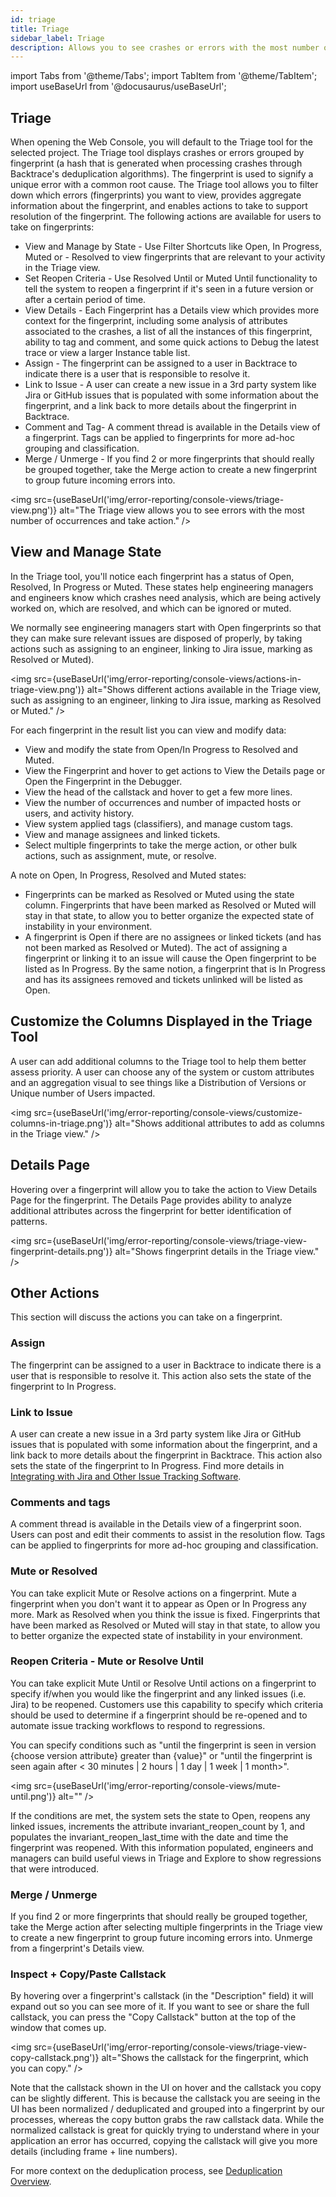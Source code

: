 ```yaml
---
id: triage
title: Triage
sidebar_label: Triage
description: Allows you to see crashes or errors with the most number of occurrences, and allow you to take action, such as assign, link to Jira ticket, and more.
---
```

import Tabs from '@theme/Tabs';
import TabItem from '@theme/TabItem';
import useBaseUrl from '@docusaurus/useBaseUrl';

## Triage
When opening the Web Console, you will default to the Triage tool for the selected project. The Triage tool displays crashes or errors grouped by fingerprint (a hash that is generated when processing crashes through Backtrace's deduplication algorithms). The fingerprint is used to signify a unique error with a common root cause. The Triage tool allows you to filter down which errors (fingerprints) you want to view, provides aggregate information about the fingerprint, and enables actions to take to support resolution of the fingerprint. The following actions are available for users to take on fingerprints:
- View and Manage by State - Use Filter Shortcuts like Open, In Progress, Muted or - Resolved to view fingerprints that are relevant to your activity in the Triage view.
- Set Reopen Criteria - Use Resolved Until or Muted Until functionality to tell the system to reopen a fingerprint if it's seen in a future version or after a certain period of time.
- View Details - Each Fingerprint has a Details view which provides more context for the fingerprint, including some analysis of attributes associated to the crashes, a list of all the instances of this fingerprint, ability to tag and comment, and some quick actions to Debug the latest trace or view a larger Instance table list.
- Assign - The fingerprint can be assigned to a user in Backtrace to indicate there is a user that is responsible to resolve it.
- Link to Issue - A user can create a new issue in a 3rd party system like Jira or GitHub issues that is populated with some information about the fingerprint, and a link back to more details about the fingerprint in Backtrace.
- Comment and Tag- A comment thread is available in the Details view of a fingerprint. Tags can be applied to fingerprints for more ad-hoc grouping and classification.  
- Merge / Unmerge - If you find 2 or more fingerprints that should really be grouped together, take the Merge action to create a new fingerprint to group future incoming errors into.

<img src={useBaseUrl('img/error-reporting/console-views/triage-view.png')} alt="The Triage view allows you to see errors with the most number of occurrences and take action." />

## View and Manage State
In the Triage tool, you'll notice each fingerprint has a status of Open, Resolved, In Progress or Muted. These states help engineering managers and engineers know which crashes need analysis, which are being actively worked on, which are resolved, and which can be ignored or muted.

We normally see engineering managers start with Open fingerprints so that they can make sure relevant issues are disposed of properly, by taking actions such as assigning to an engineer, linking to Jira issue, marking as Resolved or Muted).

<img src={useBaseUrl('img/error-reporting/console-views/actions-in-triage-view.png')} alt="Shows different actions available in the Triage view, such as assigning to an engineer, linking to Jira issue, marking as Resolved or Muted." />

For each fingerprint in the result list you can view and modify data:
- View and modify the state from Open/In Progress to Resolved and Muted.
- View the Fingerprint and hover to get actions to View the Details page or Open the Fingerprint in the Debugger.
- View the head of the callstack and hover to get a few more lines.
- View the number of occurrences and number of impacted hosts or users, and activity history.
- View system applied tags (classifiers), and manage custom tags.
- View and manage assignees and linked tickets.
- Select multiple fingerprints to take the merge action, or other bulk actions, such as assignment, mute, or resolve.

A note on Open, In Progress, Resolved and Muted states:
- Fingerprints can be marked as Resolved or Muted using the state column. Fingerprints that have been marked as Resolved or Muted will stay in that state, to allow you to better organize the expected state of instability in your environment.
- A fingerprint is Open if there are no assignees or linked tickets (and has not been marked as Resolved or Muted). The act of assigning a fingerprint or linking it to an issue will cause the Open fingerprint to be listed as In Progress. By the same notion, a fingerprint that is In Progress and has its assignees removed and tickets unlinked will be listed as Open.

## Customize the Columns Displayed in the Triage Tool
A user can add additional columns to the Triage tool to help them better assess priority. A user can choose any of the system or custom attributes and an aggregation visual to see things like a Distribution of Versions or Unique number of Users impacted.

<img src={useBaseUrl('img/error-reporting/console-views/customize-columns-in-triage.png')} alt="Shows additional attributes to add as columns in the Triage view." />

## Details Page
Hovering over a fingerprint will allow you to take the action to View Details Page for the fingerprint. The Details Page provides ability to analyze additional attributes across the fingerprint for better identification of patterns.

<img src={useBaseUrl('img/error-reporting/console-views/triage-view-fingerprint-details.png')} alt="Shows fingerprint details in the Triage view." />

## Other Actions
This section will discuss the actions you can take on a fingerprint.

### Assign
The fingerprint can be assigned to a user in Backtrace to indicate there is a user that is responsible to resolve it. This action also sets the state of the fingerprint to In Progress.

### Link to Issue
A user can create a new issue in a 3rd party system like Jira or GitHub issues that is populated with some information about the fingerprint, and a link back to more details about the fingerprint in Backtrace. This action also sets the state of the fingerprint to In Progress. Find more details in [Integrating with Jira and Other Issue Tracking Software](https://support.backtrace.io/hc/en-us/articles/360040515891-Integrating-with-Jira-and-Other-Issue-Tracking-Software).

### Comments and tags
A comment thread is available in the Details view of a fingerprint soon. Users can post and edit their comments to assist in the resolution flow. Tags can be applied to fingerprints for more ad-hoc grouping and classification.  

### Mute or Resolved
You can take explicit Mute or Resolve actions on a fingerprint. Mute a fingerprint when you don't want it to appear as Open or In Progress any more. Mark as Resolved when you think the issue is fixed. Fingerprints that have been marked as Resolved or Muted will stay in that state, to allow you to better organize the expected state of instability in your environment.

### Reopen Criteria - Mute or Resolve Until
You can take explicit Mute Until or Resolve Until actions on a fingerprint to specify if/when you would like the fingerprint and any linked issues (i.e. Jira) to be reopened. Customers use this capability to specify which criteria should be used to determine if a fingerprint should be re-opened and to automate issue tracking workflows to respond to regressions.

You can specify conditions such as "until the fingerprint is seen in version {choose version attribute} greater than {value}" or "until the fingerprint is seen again after < 30 minutes | 2 hours | 1 day | 1 week | 1 month>".

<img src={useBaseUrl('img/error-reporting/console-views/mute-until.png')} alt="" />

If the conditions are met, the system sets the state to Open, reopens any linked issues, increments the attribute invariant_reopen_count by 1, and populates the invariant_reopen_last_time with the date and time the fingerprint was reopened. With this information populated, engineers and managers can build useful views in Triage and Explore to show regressions that were introduced.

### Merge / Unmerge
If you find 2 or more fingerprints that should really be grouped together, take the Merge action after selecting multiple fingerprints in the Triage view to create a new fingerprint to group future incoming errors into. Unmerge from a fingerprint's Details view.

### Inspect + Copy/Paste Callstack
By hovering over a fingerprint's callstack (in the "Description" field) it will expand out so you can see more of it.  If you want to see or share the full callstack, you can press the "Copy Callstack" button at the top of the window that comes up.

<img src={useBaseUrl('img/error-reporting/console-views/triage-view-copy-callstack.png')} alt="Shows the callstack for the fingerprint, which you can copy." />

Note that the callstack shown in the UI on hover and the callstack you copy can be slightly different.  This is because the callstack you are seeing in the UI has been normalized / deduplicated and grouped into a fingerprint by our processes, whereas the copy button grabs the raw callstack data.  While the normalized callstack is great for quickly trying to understand where in your application an error has occurred, copying the callstack will give you more details (including frame + line numbers).

For more context on the deduplication process, see [Deduplication Overview](/error-reporting/project-setup/deduplication/).
